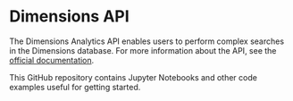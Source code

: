 # Dimensions API

The Dimensions Analytics API enables users to perform complex searches in the Dimensions database. For more information about the API, see the [official documentation](ttps://docs.dimensions.ai/dsl). 

This GitHub repository contains Jupyter Notebooks and other code examples useful for getting started. 


